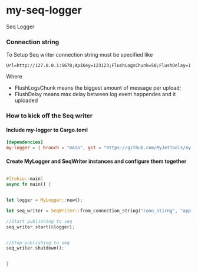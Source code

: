# my-seq-logger
Seq Logger


### Connection string

To Setup Seq writer connection string must be specified like

```
Url=http://127.0.0.1:5678;ApiKey=123123;FlushLogsChunk=50;FlushDelay=1
```

Where 

* FlushLogsChunk means the biggest amount of message per upload;
* FlushDelay means max delay between log event happendes and it uploaded


### How to kick off the Seq writer

#### Include my-logger to Cargo.toml
```toml
[dependencies]
my-logger = { branch = "main", git = "https://github.com/MyJetTools/my-logger.git" }
```
#### Create MyLogger and SeqWriter instances and configure them together
```rust

#[tokio::main]
async fn main() {


let logger = MyLogger::new();

let seq_writer = SeqWriter::from_connection_string("conn_stirng", "app-name");

//Start publishing to seq
seq_writer.start(&logger);


//Stop publishing to seq
seq_writer.shutdown();


}



```
